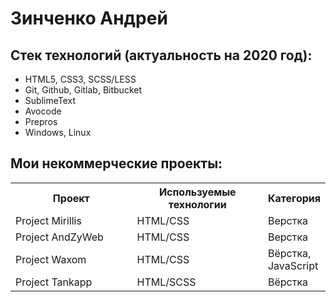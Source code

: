 # Зинченко Андрей
## Стек технологий (актуальность на 2020 год):

* HTML5, CSS3, SCSS/LESS
* Git, Github, Gitlab, Bitbucket
* SublimeText
* Avocode
* Prepros
* Windows, Linux

## Мои некоммерческие проекты:

<table width="100%">
  <tr>
    <th width="50%">
    Проект
    </th>
    <th width="50%">
    Используемые технологии
    </th>
    <th>
    Категория
    </th>
  </tr>
  <tr>
    <td>Project Mirillis</td>
    <td>HTML/CSS</td>
    <td>Верстка</td>
  </tr>
  <tr>
    <td>Project AndZyWeb</td>
    <td>HTML/CSS</td>
    <td>Верстка</td>
  </tr>  
    <tr>
    <td>Project Waxom</td>
    <td>HTML/CSS</td>
    <td>Вёрстка, JavaScript</td>
  </tr>  
      <tr>
    <td>Project Tankapp</td>
    <td>HTML/SCSS</td>
    <td>Вёрстка</td>
  </tr> 
  </table>
